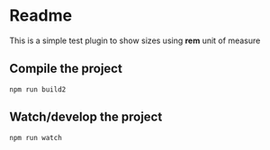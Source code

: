 # Readme

This is a simple test plugin to show sizes using **rem** unit of measure

## Compile the project

```
npm run build2
```

## Watch/develop the project
```
npm run watch
```